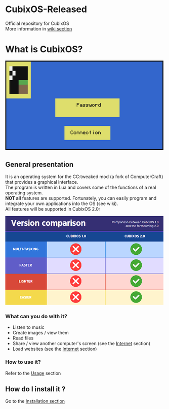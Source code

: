 # CubixOS-Released  
Official repository for CubixOS  
More information in [wiki section](https://github.com/100Sp4rk100/CubixOS-Released/wiki)

# What is CubixOS?

<img src="https://github.com/100Sp4rk100/CubixOS-Released/blob/main/Images/CubixOs.1.0.Login.png" alt="comparison between 1.0 and 2.0" width=500>

## **General presentation**  

It is an operating system for the CC:tweaked mod (a fork of ComputerCraft) that provides a graphical interface.  
The program is written in Lua and covers some of the functions of a real operating system.  
**NOT all** features are supported. Fortunately, you can easily program and integrate your own applications into the OS (see wiki).  
All features will be supported in CubixOS 2.0:

<img src="https://github.com/100Sp4rk100/CubixOS-Released/blob/main/Images/comparison1.02.0.png" alt="comparison between 1.0 and 2.0" width=500>  

### What can you do with it?  
* Listen to music  
* Create images / view them  
* Read files  
* Share / view another computer's screen (see the [Internet](https://github.com/100Sp4rk100/CubixOS-Released/wiki/Internet) section)  
* Load websites (see the [Internet](https://github.com/100Sp4rk100/CubixOS-Released/wiki/Internet) section)

### How to use it?

Refer to the [Usage](https://github.com/100Sp4rk100/CubixOS-Released/wiki/Usage) section

## **How do I install it ?**  

Go to the [Installation section](https://github.com/100Sp4rk100/CubixOS-Released/wiki/Instalation)
